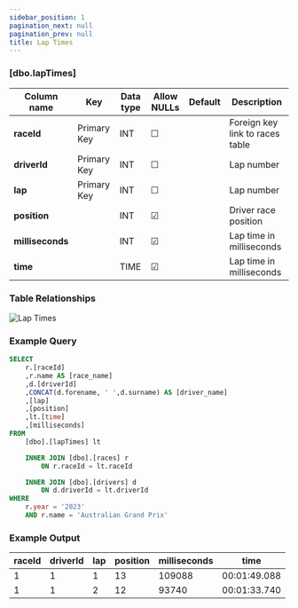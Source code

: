 ```yaml
---
sidebar_position: 1
pagination_next: null
pagination_prev: null
title: Lap Times
---
```


### [dbo.lapTimes]
| Column name | Key | Data type | Allow NULLs | Default | Description |
| ------- | ------- | ------- | ------- | ------- | ------- |
| **raceId** |  Primary Key | INT | ☐ |  | Foreign key link to races table | 
| **driverId** |  Primary Key | INT | ☐ |  | Lap number | 
| **lap** |  Primary Key | INT | ☐ |  | Lap number | 
| **position** |  | INT | ☑ |  | Driver race position | 
| **milliseconds** |  | INT | ☑ |  | Lap time in milliseconds | 
| **time** |  | TIME | ☑ |  | Lap time in milliseconds | 

### Table Relationships

![Lap Times](/img/table-relationships/lapTimes.png)

### Example Query

```sql
SELECT 
	r.[raceId]
	,r.name AS [race_name]
	,d.[driverId]
	,CONCAT(d.forename, ' ',d.surname) AS [driver_name]
    ,[lap]
    ,[position]
    ,lt.[time]
    ,[milliseconds]
FROM 
	[dbo].[lapTimes] lt

  	INNER JOIN [dbo].[races] r
		ON r.raceId = lt.raceId

	INNER JOIN [dbo].[drivers] d
		ON d.driverId = lt.driverId
WHERE 
	r.year = '2023'
	AND r.name = 'Australian Grand Prix'
```

### Example Output

 |**raceId**|**driverId**|**lap**|**position**|**milliseconds**|**time**|  
 |---|---|---|---|---|---| 
 |1|1|1|13|109088|00:01:49.088| 
 |1|1|2|12|93740|00:01:33.740| 